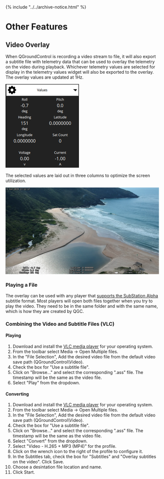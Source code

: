 {% include "../../archive-notice.html" %}

# Other Features

## Video Overlay

When QGroundControl is recording a video stream to file, it will also export a subtitle file with telemetry data that can be used to overlay the telemetry on the video during playback. Whichever telemetry values are selected for display in the telemetry values widget will also be exported to the overlay. The overlay values are updated at 1Hz.

<img src="/images/reference/reference-qgc-overlay-widget.png" class="img-responsive img-center" style="max-height:600px;">

The selected values are laid out in three columns to optimize the screen utilization.

<img src="/images/reference/reference-qgc-overlay-capture.png" class="img-responsive img-center" style="max-height:600px;">

### Playing a File

The overlay can be used with any player that [supports the SubStation Alpha](https://en.wikipedia.org/wiki/SubStation_Alpha#Players_and_renderers) subtitle format. Most players will open both files together when you try to play the video. They need to be in the same folder and with the same name, which is how they are created by QGC.

### Combining the Video and Subtitle Files (VLC)

#### Playing

1. Download and install the [VLC media player](https://www.videolan.org/vlc/index.html) for your operating system.
2. From the toolbar select Media -> Open Multiple files.
3. In the "File Selection", Add the desired video file from the default video save path (QGroundControl\Video\).
4. Check the box for "Use a subtitle file".
5. Click on "Browse..." and select the corresponding ".ass" file. The timestamp will be the same as the video file.
6. Select "Play" from the dropdown.

#### Converting

1. Download and install the [VLC media player](https://www.videolan.org/vlc/index.html) for your operating system.
2. From the toolbar select Media -> Open Multiple files.
3. In the "File Selection", Add the desired video file from the default video save path (QGroundControl\Video\).
4. Check the box for "Use a subtitle file".
5. Click on "Browse..." and select the corresponding ".ass" file. The timestamp will be the same as the video file.
6. Select "Convert" from the dropdown.
7. Select "Video - H.265 + MP3 (MP4)" for the profile.
8. Click on the wrench icon to the right of the profile to configure it.
9. In the Subtitles tab, check the box for "Subtitles" and "Overlay subtitles on the video". Click Save.
10. Choose a desintation file location and name.
11. Click Start.
